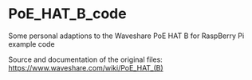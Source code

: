 # PoE_HAT_B_code
Some personal adaptions to the Waveshare PoE HAT B for RaspBerry Pi example code

Source and documentation of the original files: https://www.waveshare.com/wiki/PoE_HAT_(B)
